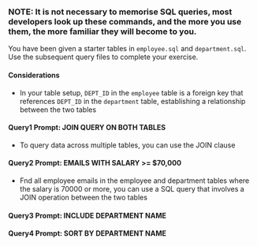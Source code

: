 ### NOTE: It is not necessary to memorise SQL queries, most developers look up these commands, and the more you use them, the more familiar they will become to you.

You have been given a starter tables in `employee.sql` and `department.sql`. Use the subsequent query files to complete your exercise.

#### Considerations
- In your table setup, `DEPT_ID` in the `employee` table is a foreign key that references `DEPT_ID` in the `department` table, establishing a relationship between the two tables

#### Query1 Prompt: JOIN QUERY ON BOTH TABLES
- To query data across multiple tables, you can use the JOIN clause 

#### Query2 Prompt: EMAILS WITH SALARY >= $70,000
- Fnd all employee emails in the employee and department tables where the salary is 70000 or more, you can use a SQL query that involves a JOIN operation between the two tables

#### Query3 Prompt: INCLUDE DEPARTMENT NAME

#### Query4 Prompt: SORT BY DEPARTMENT NAME